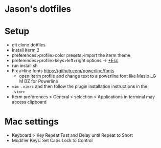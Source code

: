 # Jason's dotfiles

# Setup

- git clone dotfiles
- Install Iterm 2
- preferences>profile>color presets>import the iterm theme
- preferences>profile>keys>left+right options -> [+Esc](https://stackoverflow.com/a/18925650)
- run install.sh
- Fix airline fonts https://github.com/powerline/fonts
  - open iterm profile and change text to a powerline font like Meslo LG M DZ for Powerline
- `vim .vimrc` and then follow the plugin installation instructions in the `.vimrc`
- Iterm preferences > General > selection > Applications in terminal may access clipboard


# Mac settings

- Keyboard > Key Repeat Fast and Delay until Repeat to Short
- Modifier Keys: Set Caps Lock to Control
